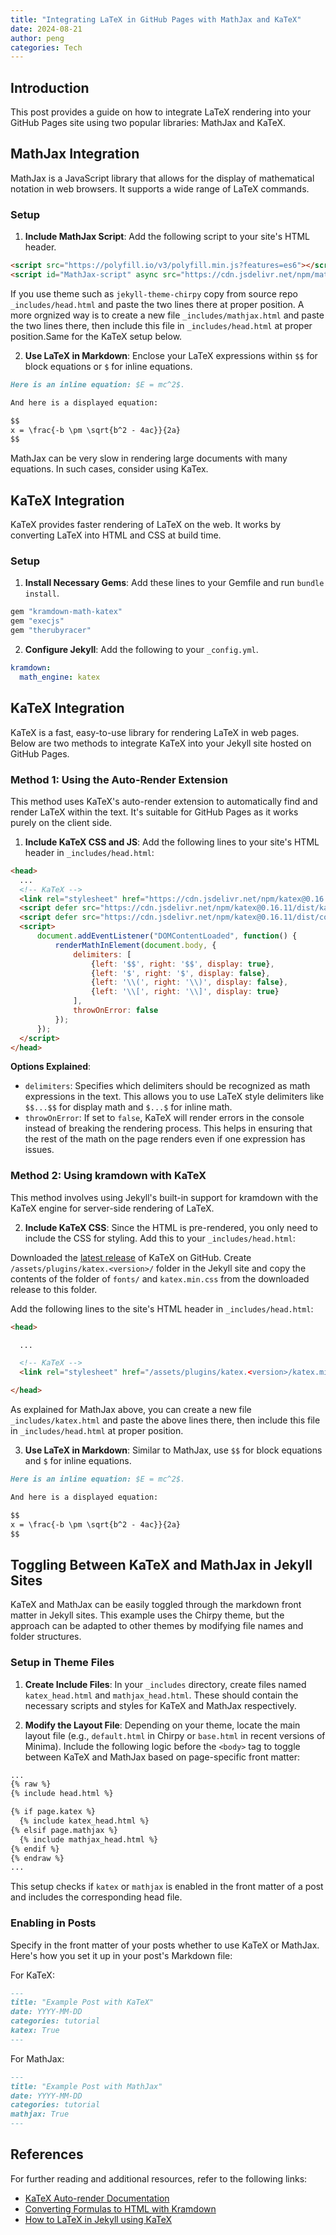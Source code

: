```yaml
---
title: "Integrating LaTeX in GitHub Pages with MathJax and KaTeX"
date: 2024-08-21
author: peng
categories: Tech
---
```


## Introduction

This post provides a guide on how to integrate LaTeX rendering into your GitHub Pages site using two popular libraries: MathJax and KaTeX.

## MathJax Integration

MathJax is a JavaScript library that allows for the display of mathematical notation in web browsers. It supports a wide range of LaTeX commands.

### Setup

1. **Include MathJax Script**: Add the following script to your site's HTML header.

```html
<script src="https://polyfill.io/v3/polyfill.min.js?features=es6"></script>
<script id="MathJax-script" async src="https://cdn.jsdelivr.net/npm/mathjax@3/es5/tex-mml-chtml.js"></script>
```

If you use theme such as `jekyll-theme-chirpy` copy from source repo `_includes/head.html` and paste the two lines there at proper position.
A more orgnized way is to create a new file `_includes/mathjax.html` and paste the two lines there, then include this file in `_includes/head.html` at proper position.Same for the KaTeX setup below. 


2. **Use LaTeX in Markdown**: Enclose your LaTeX expressions within `$$` for block equations or `$` for inline equations.

```markdown
Here is an inline equation: $E = mc^2$.

And here is a displayed equation:

$$
x = \frac{-b \pm \sqrt{b^2 - 4ac}}{2a}
$$
```
MathJax can be very slow in rendering large documents with many equations. In such cases, consider using KaTex.

## KaTeX Integration

KaTeX provides faster rendering of LaTeX on the web. It works by converting LaTeX into HTML and CSS at build time.

### Setup

1. **Install Necessary Gems**: Add these lines to your Gemfile and run `bundle install`.

```ruby
gem "kramdown-math-katex"
gem "execjs"
gem "therubyracer"
```

2. **Configure Jekyll**: Add the following to your `_config.yml`.

```yaml
kramdown:
  math_engine: katex
```

## KaTeX Integration

KaTeX is a fast, easy-to-use library for rendering LaTeX in web pages. Below are two methods to integrate KaTeX into your Jekyll site hosted on GitHub Pages.

### Method 1: Using the Auto-Render Extension

This method uses KaTeX's auto-render extension to automatically find and render LaTeX within the text. It's suitable for GitHub Pages as it works purely on the client side.

1. **Include KaTeX CSS and JS**: Add the following lines to your site's HTML header in `_includes/head.html`:

```html
<head>
  ...
  <!-- KaTeX -->
  <link rel="stylesheet" href="https://cdn.jsdelivr.net/npm/katex@0.16.11/dist/katex.min.css" integrity="sha384-nB0miv6/jRmo5UMMR1wu3Gz6NLsoTkbqJghGIsx//Rlm+ZU03BU6SQNC66uf4l5+" crossorigin="anonymous">
  <script defer src="https://cdn.jsdelivr.net/npm/katex@0.16.11/dist/katex.min.js" integrity="sha384-7zkQWkzuo3B5mTepMUcHkMB5jZaolc2xDwL6VFqjFALcbeS9Ggm/Yr2r3Dy4lfFg" crossorigin="anonymous"></script>
  <script defer src="https://cdn.jsdelivr.net/npm/katex@0.16.11/dist/contrib/auto-render.min.js" integrity="sha384-43gviWU0YVjaDtb/GhzOouOXtZMP/7XUzwPTstBeZFe/+rCMvRwr4yROQP43s0Xk" crossorigin="anonymous"></script>
  <script>
      document.addEventListener("DOMContentLoaded", function() {
          renderMathInElement(document.body, {
              delimiters: [
                  {left: '$$', right: '$$', display: true},
                  {left: '$', right: '$', display: false},
                  {left: '\\(', right: '\\)', display: false},
                  {left: '\\[', right: '\\]', display: true}
              ],
              throwOnError: false
          });
      });
  </script>
</head>
```

**Options Explained**:
- `delimiters`: Specifies which delimiters should be recognized as math expressions in the text. This allows you to use LaTeX style delimiters like `$$...$$` for display math and `$...$` for inline math.
- `throwOnError`: If set to `false`, KaTeX will render errors in the console instead of breaking the rendering process. This helps in ensuring that the rest of the math on the page renders even if one expression has issues.

### Method 2: Using kramdown with KaTeX

This method involves using Jekyll's built-in support for kramdown with the KaTeX engine for server-side rendering of LaTeX.

2. **Include KaTeX CSS**: Since the HTML is pre-rendered, you only need to include the CSS for styling. Add this to your `_includes/head.html`:

Downloaded the [latest release](https://github.com/KaTeX/KaTeX/releases) of KaTeX on GitHub. Create `/assets/plugins/katex.<version>/` folder in the Jekyll site and copy the contents of the folder of `fonts/` and `katex.min.css` from the downloaded release to this folder.

Add the following lines to the site's HTML header in `_includes/head.html`:

```html
<head>

  ...

  <!-- KaTeX -->
  <link rel="stylesheet" href="/assets/plugins/katex.<version>/katex.min.css">

</head>
```

As explained for MathJax above, you can create a new file `_includes/katex.html` and paste the above lines there, then include this file in `_includes/head.html` at proper position.


3. **Use LaTeX in Markdown**: Similar to MathJax, use `$$` for block equations and `$` for inline equations.

```markdown
Here is an inline equation: $E = mc^2$.

And here is a displayed equation:

$$
x = \frac{-b \pm \sqrt{b^2 - 4ac}}{2a}
$$
```

## Toggling Between KaTeX and MathJax in Jekyll Sites

KaTeX and MathJax can be easily toggled through the markdown front matter in Jekyll sites. This example uses the Chirpy theme, but the approach can be adapted to other themes by modifying file names and folder structures.

### Setup in Theme Files

1. **Create Include Files**: In your `_includes` directory, create files named `katex_head.html` and `mathjax_head.html`. These should contain the necessary scripts and styles for KaTeX and MathJax respectively.

2. **Modify the Layout File**: Depending on your theme, locate the main layout file (e.g., `default.html` in Chirpy or `base.html` in recent versions of Minima). Include the following logic before the `<body>` tag to toggle between KaTeX and MathJax based on page-specific front matter:

```html
...
{% raw %}
{% include head.html %}

{% if page.katex %}
  {% include katex_head.html %}
{% elsif page.mathjax %}
  {% include mathjax_head.html %}
{% endif %}
{% endraw %}
...
```

This setup checks if `katex` or `mathjax` is enabled in the front matter of a post and includes the corresponding head file.

### Enabling in Posts

Specify in the front matter of your posts whether to use KaTeX or MathJax. Here's how you set it up in your post's Markdown file:

For KaTeX:

```markdown
---
title: "Example Post with KaTeX"
date: YYYY-MM-DD
categories: tutorial
katex: True
---
```

For MathJax:

```markdown
---
title: "Example Post with MathJax"
date: YYYY-MM-DD
categories: tutorial
mathjax: True
---
```

## References

For further reading and additional resources, refer to the following links:

- [KaTeX Auto-render Documentation](https://katex.org/docs/autorender)
- [Converting Formulas to HTML with Kramdown](https://gendignoux.com/blog/2020/05/23/katex.html#converting-formulas-to-html-with-kramdown)
- [How to LaTeX in Jekyll using KaTeX](https://www.xuningyang.com/blog/2021-01-11-katex-with-jekyll)
